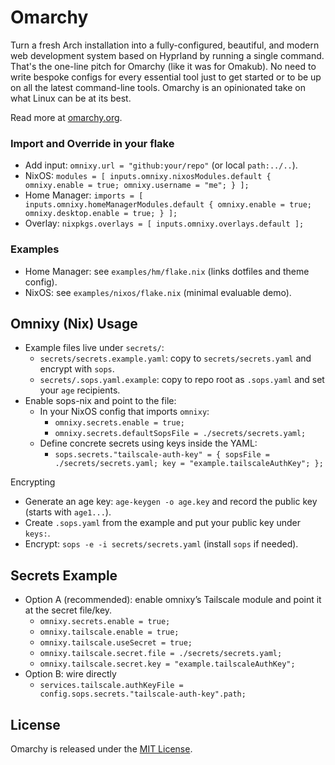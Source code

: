 # Omarchy

Turn a fresh Arch installation into a fully-configured, beautiful, and modern web development system based on Hyprland by running a single command. That's the one-line pitch for Omarchy (like it was for Omakub). No need to write bespoke configs for every essential tool just to get started or to be up on all the latest command-line tools. Omarchy is an opinionated take on what Linux can be at its best.

Read more at [omarchy.org](https://omarchy.org).

### Import and Override in your flake
- Add input: `omnixy.url = "github:your/repo"` (or local `path:../..`).
- NixOS: `modules = [ inputs.omnixy.nixosModules.default { omnixy.enable = true; omnixy.username = "me"; } ];`
- Home Manager: `imports = [ inputs.omnixy.homeManagerModules.default { omnixy.enable = true; omnixy.desktop.enable = true; } ];`
- Overlay: `nixpkgs.overlays = [ inputs.omnixy.overlays.default ];`

### Examples
- Home Manager: see `examples/hm/flake.nix` (links dotfiles and theme config).
- NixOS: see `examples/nixos/flake.nix` (minimal evaluable demo).

## Omnixy (Nix) Usage

- Example files live under `secrets/`:
  - `secrets/secrets.example.yaml`: copy to `secrets/secrets.yaml` and encrypt with `sops`.
  - `secrets/.sops.yaml.example`: copy to repo root as `.sops.yaml` and set your `age` recipients.
- Enable sops-nix and point to the file:
  - In your NixOS config that imports `omnixy`:
    - `omnixy.secrets.enable = true;`
    - `omnixy.secrets.defaultSopsFile = ./secrets/secrets.yaml;`
  - Define concrete secrets using keys inside the YAML:
    - `sops.secrets."tailscale-auth-key" = { sopsFile = ./secrets/secrets.yaml; key = "example.tailscaleAuthKey"; };`

Encrypting
- Generate an age key: `age-keygen -o age.key` and record the public key (starts with `age1...`).
- Create `.sops.yaml` from the example and put your public key under `keys:`.
- Encrypt: `sops -e -i secrets/secrets.yaml` (install `sops` if needed).

## Secrets Example
- Option A (recommended): enable omnixy’s Tailscale module and point it at the secret file/key.
  - `omnixy.secrets.enable = true;`
  - `omnixy.tailscale.enable = true;`
  - `omnixy.tailscale.useSecret = true;`
  - `omnixy.tailscale.secret.file = ./secrets/secrets.yaml;`
  - `omnixy.tailscale.secret.key = "example.tailscaleAuthKey";`
- Option B: wire directly
  - `services.tailscale.authKeyFile = config.sops.secrets."tailscale-auth-key".path;`

## License

Omarchy is released under the [MIT License](https://opensource.org/licenses/MIT).

